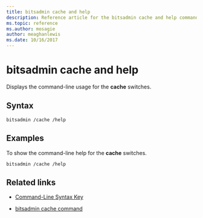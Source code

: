 ```yaml
---
title: bitsadmin cache and help
description: Reference article for the bitsadmin cache and help command, which displays the command-line usage for the **cache** switches.
ms.topic: reference
ms.author: mosagie
author: meaghanlewis
ms.date: 10/16/2017
---
```


# bitsadmin cache and help

Displays the command-line usage for the **cache** switches.

## Syntax

```
bitsadmin /cache /help
```

## Examples

To show the command-line help for the **cache** switches.

```
bitsadmin /cache /help
```

## Related links

- [Command-Line Syntax Key](command-line-syntax-key.md)

- [bitsadmin cache command](bitsadmin-cache.md)
